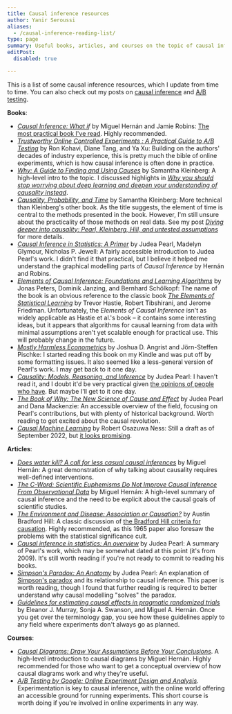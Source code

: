 ```yaml
---
title: Causal inference resources
author: Yanir Seroussi
aliases:
  - /causal-inference-reading-list/
type: page
summary: Useful books, articles, and courses on the topic of causal inference.
editPost:
  disabled: true

---
```

This is a list of some causal inference resources, which I update from time to time. You can also check out my posts on [causal inference](/tags/causal-inference/) and [A/B testing](/tags/a/b-testing/).

**Books**:

  * [_Causal Inference: What if_](https://www.hsph.harvard.edu/miguel-hernan/causal-inference-book/) by Miguel Hernán and Jamie Robins: [The most practical book I've read](https://yanirseroussi.com/2018/12/24/the-most-practical-causal-inference-book-ive-read-is-still-a-draft/). Highly recommended.
  * [_Trustworthy Online Controlled Experiments : A Practical Guide to A/B Testing_](https://experimentguide.com/) by Ron Kohavi, Diane Tang, and Ya Xu: Building on the authors' decades of industry experience, this is pretty much the bible of online experiments, which is how causal inference is often done in practice.
  * [_Why: A Guide to Finding and Using Causes_][3] by Samantha Kleinberg: A high-level intro to the topic. I discussed highlights in [_Why you should stop worrying about deep learning and deepen your understanding of causality instead_][4].
  * [_Causality, Probability, and Time_][5] by Samantha Kleinberg: More technical than Kleinberg's other book. As the title suggests, the element of time is central to the methods presented in the book. However, I'm still unsure about the practicality of those methods on real data. See my post [_Diving deeper into causality: Pearl, Kleinberg, Hill, and untested assumptions_][6] for more details.
  * [_Causal Inference in Statistics: A Primer_][7] by Judea Pearl, Madelyn Glymour, Nicholas P. Jewell: A fairly accessible introduction to Judea Pearl's work. I didn't find it that practical, but I believe it helped me understand the graphical modelling parts of _Causal Inference_ by Hernán and Robins.
  * [_Elements of Causal Inference: Foundations and Learning Algorithms_][8] by Jonas Peters, Dominik Janzing, and Bernhard Schölkopf: The name of the book is an obvious reference to the classic book [_The Elements of Statistical Learning_][9] by Trevor Hastie, Robert Tibshirani, and Jerome Friedman. Unfortunately, the _Elements of Causal Inference_ isn't as widely applicable as Hastie et al.'s book &ndash; it contains some interesting ideas, but it appears that algorithms for causal learning from data with minimal assumptions aren't yet scalable enough for practical use. This will probably change in the future.
  * [_Mostly Harmless Econometrics_][10] by Joshua D. Angrist and Jörn-Steffen Pischke: I started reading this book on my Kindle and was put off by some formatting issues. It also seemed like a less-general version of Pearl's work. I may get back to it one day.
  * [_Causality: Models, Reasoning, and Inference_][11] by Judea Pearl: I haven't read it, and I doubt it'd be very practical given [the opinions of people who have][12]. But maybe I'll get to it one day.
  * [_The Book of Why: The New Science of Cause and Effect_][13] by Judea Pearl and Dana Mackenzie: An accessible overview of the field, focusing on Pearl's contributions, but with plenty of historical background. Worth reading to get excited about the causal revolution.
  * [_Causal Machine Learning_](https://www.manning.com/books/causal-machine-learning) by Robert Osazuwa Ness: Still a draft as of September 2022, but [it looks promising](https://yanirseroussi.com/2022/09/12/causal-machine-learning-book-draft-review/).

**Articles**:

  * [_Does water kill? A call for less casual causal inferences_][14] by Miguel Hernán: A great demonstration of why talking about causality requires well-defined interventions.
  * [_The C-Word: Scientific Euphemisms Do Not Improve Causal Inference From Observational Data_][15] by Miguel Hernán: A high-level summary of causal inference and the need to be explicit about the causal goals of scientific studies.
  * [_The Environment and Disease: Association or Causation?_][16] by Austin Bradford Hill: A classic discussion of [the Bradford Hill criteria for causation][17]. Highly recommended, as this 1965 paper also foresaw the problems with the statistical significance cult.
  * [_Causal inference in statistics: An overview_][18] by Judea Pearl: A summary of Pearl's work, which may be somewhat dated at this point (it's from 2009). It's still worth reading if you're not ready to commit to reading his books.
  * [_Simpson's Paradox: An Anatomy_][19] by Judea Pearl: An explanation of [Simpson's paradox][20] and its relationship to causal inference. This paper is worth reading, though I found that further reading is required to better understand why causal modelling "solves" the paradox.
  * [_Guidelines for estimating causal effects in pragmatic randomized trials_](https://arxiv.org/abs/1911.06030) by Eleanor J. Murray, Sonja A. Swanson, and Miguel A. Hernán. Once you get over the terminology gap, you see how these guidelines apply to any field where experiments don't always go as planned.

**Courses**:

  * [_Causal Diagrams: Draw Your Assumptions Before Your Conclusions_](https://www.edx.org/course/causal-diagrams-draw-your-assumptions-before-your). A high-level introduction to causal diagrams by Miguel Hernán. Highly recommended for those who want to get a conceptual overview of how causal diagrams work and why they're useful.
  * [_A/B Testing by Google: Online Experiment Design and Analysis_](https://www.udacity.com/course/ab-testing--ud257). Experimentation is key to causal inference, with the online world offering an accessible ground for running experiments. This short course is worth doing if you're involved in online experiments in any way.

 [3]: http://www.skleinberg.org/why/
 [4]: https://yanirseroussi.com/2016/02/14/why-you-should-stop-worrying-about-deep-learning-and-deepen-your-understanding-of-causality-instead/
 [5]: http://www.skleinberg.org/causality_book/index.html
 [6]: https://yanirseroussi.com/2016/05/15/diving-deeper-into-causality-pearl-kleinberg-hill-and-untested-assumptions/
 [7]: http://bayes.cs.ucla.edu/PRIMER/
 [8]: https://mitpress.mit.edu/books/elements-causal-inference
 [9]: https://web.stanford.edu/~hastie/ElemStatLearn/
 [10]: http://www.mostlyharmlesseconometrics.com/
 [11]: http://bayes.cs.ucla.edu/BOOK-2K/index.html
 [12]: https://www.reddit.com/r/statistics/comments/8lu1sr/causal_inference_book_recommendations/
 [13]: http://bayes.cs.ucla.edu/WHY/
 [14]: https://www.ncbi.nlm.nih.gov/pmc/articles/PMC5207342/
 [15]: https://ajph.aphapublications.org/doi/10.2105/AJPH.2018.304337
 [16]: https://www.edwardtufte.com/tufte/hill
 [17]: https://en.wikipedia.org/wiki/Bradford_Hill_criteria
 [18]: http://ftp.cs.ucla.edu/pub/stat_ser/r350.pdf
 [19]: http://bayes.cs.ucla.edu/R264.pdf
 [20]: https://en.wikipedia.org/wiki/Simpson%27s_paradox
